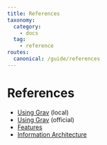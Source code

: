 ```yaml
---
title: References
taxonomy:
  category: 
    - docs
  tag:
    - reference
routes:
  canonical: /guide/references
---
```

# References

* [Using Grav](00.using-grav) (local)
* [Using Grav](https://learn.getgrav.org/basics/getting-help) (official)
* [Features](/features/features/solution)
* [Information Architecture](/features/information-architecture/solution)